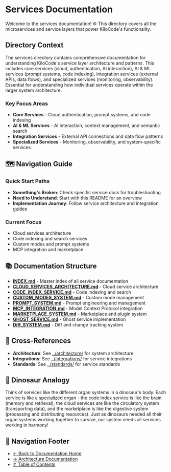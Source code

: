 # Services Documentation

Welcome to the services documentation! ⚙️ This directory covers all the microservices and service layers that power KiloCode's functionality.

## Directory Context

The services directory contains comprehensive documentation for understanding KiloCode's service layer architecture and patterns. This includes core services (cloud, authentication, AI interaction), AI & ML services (prompt systems, code indexing), integration services (external APIs, data flows), and specialized services (monitoring, observability). Essential for understanding how individual services operate within the larger system architecture.

### Key Focus Areas

- **Core Services** - Cloud authentication, prompt systems, and code indexing
- **AI & ML Services** - AI interaction, context management, and semantic search
- **Integration Services** - External API connections and data flow patterns
- **Specialized Services** - Monitoring, observability, and system-specific services

## 🗺️ Navigation Guide

### Quick Start Paths

- **Something's Broken**: Check specific service docs for troubleshooting
- **Need to Understand**: Start with this README for an overview
- **Implementation Journey**: Follow service architecture and integration guides

### Current Focus

- Cloud services architecture
- Code indexing and search services
- Custom modes and prompt systems
- MCP integration and marketplace

## 📚 Documentation Structure

- **[INDEX.md](INDEX.md)** - Master index of all service documentation
- **[CLOUD_SERVICES_ARCHITECTURE.md](CLOUD_SERVICES_ARCHITECTURE.md)** - Cloud service architecture
- **[CODE_INDEX_SERVICE.md](CODE_INDEX_SERVICE.md)** - Code indexing and search
- **[CUSTOM_MODES_SYSTEM.md](CUSTOM_MODES_SYSTEM.md)** - Custom mode management
- **[PROMPT_SYSTEM.md](PROMPT_SYSTEM.md)** - Prompt engineering and management
- **[MCP_INTEGRATION.md](MCP_INTEGRATION.md)** - Model Context Protocol integration
- **[MARKETPLACE_SYSTEM.md](MARKETPLACE_SYSTEM.md)** - Marketplace and plugin system
- **[GHOST_SERVICE.md](GHOST_SERVICE.md)** - Ghost service implementation
- **[Diff_SYSTEM.md](Diff_SYSTEM.md)** - Diff and change tracking system

## 🔗 Cross-References

- **Architecture**: See [../architecture/](../architecture/) for system architecture
- **Integrations**: See [../integrations/](../integrations/) for service integrations
- **Standards**: See [../standards/](../standards/) for service standards

## 🦕 Dinosaur Analogy

Think of services like the different organ systems in a dinosaur's body. Each service is like a specialized organ - the code index service is like the brain (memory and retrieval), the cloud services are like the circulatory system (transporting data), and the marketplace is like the digestive system (processing and distributing resources). Just as dinosaurs needed all their organ systems working together to survive, our system needs all services working in harmony!

## 🧭 Navigation Footer

- [← Back to Documentation Home](../INDEX.md)
- [→ Architecture Documentation](../architecture/README.md)
- [↑ Table of Contents](../INDEX.md)
